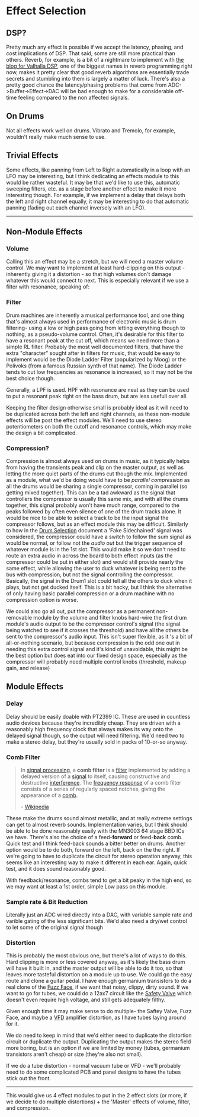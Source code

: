 # Effect Selection

## DSP?

Pretty much any effect is possible if we accept the latency, phasing, and cost implications of DSP. That said, some are still more practical than others. Reverb, for example, is a bit of a nightmare to implement with [the blog for Valhalla DSP](https://valhalladsp.com/category/tech-talk/), one of the biggest names in reverb programming right now, makes it pretty clear that good reverb algorithms are essentially trade secrets and stumbling into them is largely a matter of luck. There's also a pretty good chance the latency/phasing problems that come from ADC->Buffer->Effect->DAC will be bad enough to make for a considerable off-time feeling compared to the non affected signals.

## On Drums

Not all effects work well on drums. Vibrato and Tremolo, for example, wouldn't really make much sense to use.

## Trivial Effects

Some effects, like panning from Left to Right automatically in a loop with an LFO may be interesting, but I think dedicating an effects module to this would be rather wasteful. It may be that we'd like to use this, automatic sweeping filters, etc. as a stage before another effect to make it more interesting though. For example, if we implement a delay that delays both the left and right channel equally, it may be interesting to do that automatic panning (fading out each channel inversely with an LFO).

---

## Non-Module Effects

### Volume

Calling this an effect may be a stretch, but we will need a master volume control. We may want to implement at least hard-clipping on this output - inherently giving it a distortion - so that high volumes don't damage whatever this would connect to next. This is especially relevant if we use a filter with resonance, speaking of:

### Filter

Drum machines are inherently a musical performance tool, and one thing that's almost always used in performance of electronic music is drum filtering- using a low or high pass going from letting everything though to nothing, as a pseudo-volume control. Often, it's desirable for this filter to have a resonant peak at the cut off, which means we need more than a simple RL filter. Probably the most well documented filters, that have the extra "character" sought after in filters for music, that would be easy to implement would be the Diode Ladder Filter (popularized by Moog) or the Polivoks (from a famous Russian synth of that name). The Diode Ladder tends to cut low frequencies as resonance is increased, so it may not be the best choice though.

Generally, a LPF is used. HPF with resonance are neat as they can be used to put a resonant peak right on the bass drum, but are less usefull over all.

Keeping the filter design otherwise small is probably ideal as it will need to be duplicated across both the left and right channels, as these non-module effects will be post the effect modules. We'll need to use stereo potentiometers on both the cutoff and resonance controls, which may make the design a bit complicated.

### Compression?

Compression is almost always used on drums in music, as it typically helps from having the transients peak and clip on the master output, as well as letting the more quiet parts of the drums cut though the mix. Implemented as a module, what we'd be doing would have to be *parallel compression* as all the drums would be sharing a single compressor, coming in parallel (so getting mixed together). This can be a tad awkward as the signal that controllers the compressor is usually this same mix, and with all the drums together, this signal probably won't have much range, compared to the peaks followed by often even silence of one of the drum tracks alone. It would be nice to be able to select a track to be the input signal the compressor follows, but as an effect module this may be difficult. Similarly to how in the [Drum Selection](DrumSelection.md) document a 'Fake Sidechained' signal was considered, the compressor could have a switch to follow the sum signal as would be normal, or follow not the *audio out* but the trigger sequence of whatever module is in the 1st slot. This would make it so we don't need to route an extra audio in across the board to both effect inputs (as the compressor could be put in either slot) and would still provide nearly the same effect, while allowing the user to duck whatever is being sent to the bus with compression, but not the signal controlling the compressor. Basically, the signal in the Drum1 slot could tell all the others to duck when it plays, but not get ducked itself. This is a bit hacky, but I think the alternative of only having basic parallel compression or a drum machine with no compression option is worse.

We could also go all out, put the compressor as a permanent non-removable module by the volume and filter knobs hard-wire the first drum module's audio output to be the compressor control's signal (the signal being watched to see if it crosses the threshold) and have all the others be sent to the compressor's audio input. This isn't super flexible, as it 's a bit of all-or-nothing scenario, but because compression is the odd one out in needing this extra control signal and it's kind of unavoidable, this might be the best option but does eat into our fixed design space, especially as the compressor will probably need multiple control knobs (threshold, makeup gain, and release)

## Module Effects

### Delay

Delay should be easily doable with PT2399 IC. These are used in countless audio devices because they're incredibly cheap. They are driven with a reasonably high frequency clock that always makes its way onto the delayed signal though, so the output will need filtering. We'd need two to make a stereo delay, but they're usually sold in packs of 10-or-so anyway.

### Comb Filter

> In [signal processing](https://en.wikipedia.org/wiki/Signal_processing), a **comb filter** is a [filter](https://en.wikipedia.org/wiki/Filter_(signal_processing)) implemented by adding a delayed version of a [signal](https://en.wikipedia.org/wiki/Signal_processing) to itself, causing constructive and destructive [interference](https://en.wikipedia.org/wiki/Interference_(wave_propagation)). The [frequency response](https://en.wikipedia.org/wiki/Frequency_response) of a comb filter consists of a series of regularly spaced notches, giving the appearance of a [comb](https://en.wikipedia.org/wiki/Comb).
>
> \- [Wikipedia](https://en.wikipedia.org/wiki/Comb_filter)

These make the drums sound almost metallic, and at really extreme settings can get to almost reverb sounds. Implementation varies, but I think should be able to be done reasonably easily with the MN3003 64 stage BBD ICs we have. There's also the choice of a feed-**forward** or feed-**back** comb. Quick test and I think feed-back sounds a bitter better on drums. Another option would be to do both, forward on the left, back on the the right. If we're going to have to duplicate the circuit for stereo operation anyway, this seems like an interesting way to make it different in each ear. Again, quick test, and it does sound reasonably good.

With feedback/resonance, combs tend to get a bit peaky in the high end, so we may want at least a 1st order, simple Low pass on this module.

### Sample rate & Bit Reduction

Literally just an ADC wired directly into a DAC, with variable sample rate and varible gating of the less significant bits. We'd also need a dry/wet control to let some of the original signal though

### Distortion

This is probably the most obvious one, but there's a lot of ways to do this. Hard clipping is more or less covered anyway, as it's likely the bass drum will have it built in, and the master output will be able to do it too, so that leaves more tasteful distortion on a module up to use. We could go the easy route and clone a guitar pedal. I have enough germanium transistors to do a real clone of the [Fuzz Face](https://www.electrosmash.com/germanium-fuzz), if we want that noisy, clippy, dirty sound. If we want to go for tubes, we could do a 12ax7 circuit like the [Safety Valve](https://www.lookmumnocomputer.com/the-safety-valve) which doesn't even require high voltage, and still gets adequately filthy.

Given enough time it may make sense to do multiple- the Saftey Valve, Fuzz Face, and maybe a [VFD](https://hackaday.com/2013/11/09/vfd-display-becomes-an-amplifier/) amplifier distortion, as I have tubes laying around for it.

We do need to keep in mind that we'd either need to duplicate the distortion circuit or duplicate the output. Duplicating the output makes the stereo field more boring, but is an option if we are limited by money (tubes, germanium transistors aren't cheap) or size (they're also not small).

If we do a tube distortion - normal vacuum tube or VFD - we'll probably need to do some complicated PCB and panel designs to have the tubes stick out the front.

---

This would give us 4 effect modules to put in the 2 effect slots (or more, if we decide to do multiple distortions) + the 'Master' effects of volume, filter, and compression.




